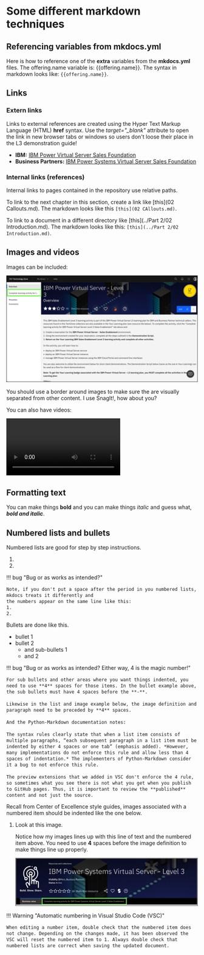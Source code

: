 # Some different markdown techniques

## Referencing variables from mkdocs.yml

Here is how to reference one of the **extra** variables from the **mkdocs.yml** files. The offering.name variable is: {{offering.name}}. The syntax in markdown looks like: ```{{offering.name}}```.

## Links

### Extern links

Links to external references are created using the Hyper Text Markup Language (HTML) **href** syntax. Use the *target="_blank"* attribute to open the link in new browser tabs or windows so users don't loose their place in the L3 demonstration guide!

- **IBM:** <a href="https://yourlearning.ibm.com/activity/PLAN-4E64FE2FDBF0" target="_blank">IBM Power Virtual Server Sales Foundation</a>
- **Business Partners:** <a href="https://learn.ibm.com/course/view.php?id=11419" target="_blank">IBM Power Systems Virtual Server Sales Foundation</a>

### Internal links (references)

Internal links to pages contained in the repository use relative paths. 

To link to the next chapter in this section, create a link like [this](02 Callouts.md). The markdown looks like this ```[this](02 CAllouts.md)```. 

To link to a document in a different directory like [this](../Part 2/02 Introduction.md). The markdown looks like this: ```[this](../Part 2/02 Introduction.md)```.

## Images and videos

Images can be included:

![](_attachments/ITZ-1.png)

You should use a border around images to make sure the are visually separated from other content. I use SnagIt!, how about you?

You can also have videos:

![type:video](_videos/GitHubInstallExtension-final.mp4)


## Formatting text

You can make things **bold** and you can make things *italic* and guess what, ***bold and italic***.

## Numbered lists and bullets

Numbered lists are good for step by step instructions.

1. 
2. 

!!! bug "Bug or as works as intended?"

    Note, if you don't put a space after the period in you numbered lists, mkdocs treats it differently and
    the numbers appear on the same line like this:
    1.
    2.


Bullets are done like this.

- bullet 1 
- bullet 2 
    - and sub-bullets 1 
    - and 2 

!!! bug "Bug or as works as intended? Either way, 4 is the magic number!"

    For sub bullets and other areas where you want things indented, you need to use **4** spaces for those items. In the bullet example above, the sub bullets must have 4 spaces before the **-**. 

    Likewise in the list and image example below, the image definition and paragraph need to be preceded by **4** spaces.

    And the Python-Markdown documentation notes:

    The syntax rules clearly state that when a list item consists of multiple paragraphs, “each subsequent paragraph in a list item must be indented by either 4 spaces or one tab” (emphasis added). *However, many implementations do not enforce this rule and allow less than 4 spaces of indentation.* The implementers of Python-Markdown consider it a bug to not enforce this rule.

    The preview extensions that we added in VSC don't enforce the 4 rule, so sometimes what you see there is not what you get when you publish to GitHub pages. Thus, it is important to review the **published** content and not just the source.


Recall from Center of Excellence style guides, images associated with a numbered item should be indented like the one below.

1. Look at this image.

    Notice how my images lines up with this line of text and the numbered item above. You need to use **4** spaces before the image definition to make things line up properly.

    ![](_attachments/part1_step1.png)

!!! Warning "Automatic numbering in Visual Studio Code (VSC)"

    When editing a number item, double check that the numbered item does not change. Depending on the changes made, it has been observed the VSC will reset the numbered item to 1. Always double check that numbered lists are correct when saving the updated document.